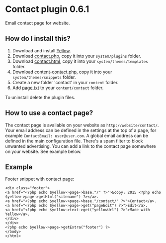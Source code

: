 Contact plugin 0.6.1
====================
Email contact page for website.

How do I install this?
----------------------
1. Download and install [Yellow](https://github.com/datenstrom/yellow/).  
2. Download [contact.php](contact.php?raw=true), copy it into your `system/plugins` folder.  
3. Download [contact.html](contact.html?raw=true), copy it into your `system/themes/templates` folder.  
4. Download [content-contact.php](content-contact.php?raw=true), copy it into your `system/themes/snippets` folder.  
5. Create a new folder 'contact' in your `content` folder.
6. Add [page.txt](page.txt?raw=true) to your `content/contact` folder.

To uninstall delete the plugin files.

How to use a contact page?
--------------------------
The contact page is available on your website as `http://website/contact/`. Your email address can be defined in the settings at the top of a page, for example `ContactEmail: user@user.com`. A global email address can be defined in the main configuration file. There's a spam filter to block unwanted advertising. You can add a link to the contact page somewhere on your website. See example below.

Example
-------
Footer snippet with contact page:

    <div class="footer">
    <a href="<?php echo $yellow->page->base."/" ?>">&copy; 2015 <?php echo $yellow->page->getHtml("sitename") ?></a>.
    <a href="<?php echo $yellow->page->base."/contact/" ?>">Contact</a>.
    <a href="<?php echo $yellow->page->get("pageEdit") ?>">Edit</a>.
    <a href="<?php echo $yellow->text->get("yellowUrl") ?>">Made with Yellow</a>.
    </div>
    </div>
    <?php echo $yellow->page->getExtra("footer") ?>
    </body>
    </html>